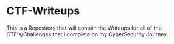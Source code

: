 # CTF-Writeups
This is a Repository that will contain the Writeups for all of the CTF's/Challenges that I complete on my CyberSecurity Journey.

